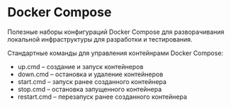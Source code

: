 # Docker Compose

Полезные наборы конфигураций Docker Compose для разворачивания локальной инфраструктуры для разработки и тестирования.

Стандартные команды для управления контейнрами Docker Compose:
- up.cmd – создание и запуск контейнеров
- down.cmd – остановка и удаление контейнеров
- start.cmd – запуск ранее созданного контейнера
- stop.cmd – остановка запущенного контейнера
- restart.cmd – перезапуск ранее созданного контейнера
